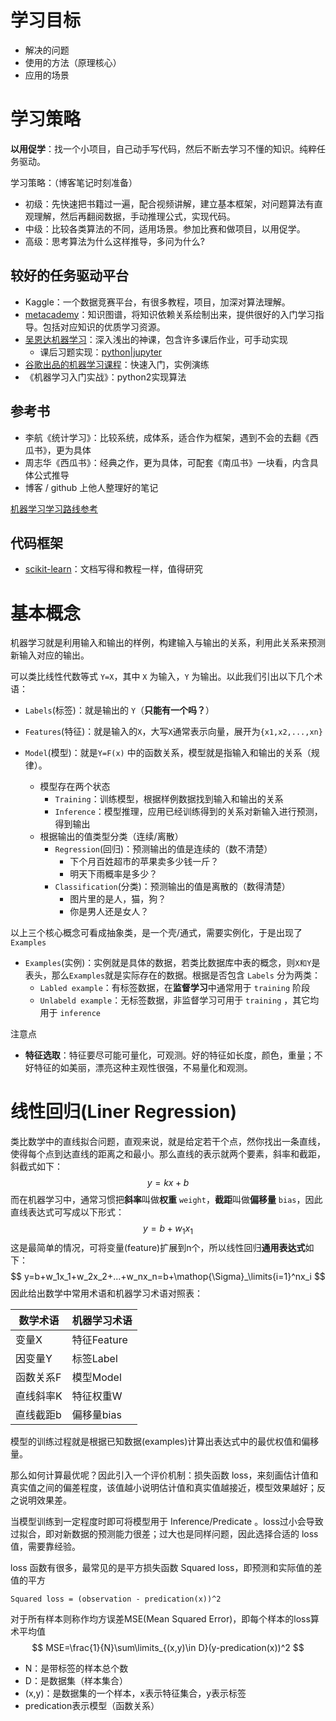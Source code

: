 # 学习目标

+ 解决的问题
+ 使用的方法（原理核心）
+ 应用的场景

# 学习策略

**以用促学**：找一个小项目，自己动手写代码，然后不断去学习不懂的知识。纯粹任务驱动。

学习策略：（博客笔记时刻准备）

+ 初级：先快速把书籍过一遍，配合视频讲解，建立基本框架，对问题算法有直观理解，然后再翻阅数据，手动推理公式，实现代码。
+ 中级：比较各类算法的不同，适用场景。参加比赛和做项目，以用促学。
+ 高级：思考算法为什么这样推导，多问为什么?

## 较好的任务驱动平台

+ Kaggle：一个数据竞赛平台，有很多教程，项目，加深对算法理解。
+ [metacademy](https://metacademy.org/)：知识图谱，将知识依赖关系绘制出来，提供很好的入门学习指导。包括对应知识的优质学习资源。
+ [吴恩达机器学习](https://www.coursera.org/learn/machine-learning)：深入浅出的神课，包含许多课后作业，可手动实现
  + 课后习题实现：[python](https://github.com/nsoojin/coursera-ml-py)[|jupyter](https://github.com/kaleko/CourseraML)
+ [谷歌出品的机器学习课程](https://developers.google.com/machine-learning/crash-course)：快速入门，实例演练
+ 《机器学习入门实战》：python2实现算法

## 参考书

+ 李航《统计学习》：比较系统，成体系，适合作为框架，遇到不会的去翻《西瓜书》，更为具体
+ 周志华《西瓜书》：经典之作，更为具体，可配套《南瓜书》一块看，内含具体公式推导
+ 博客 / github 上他人整理好的笔记

[机器学习学习路线参考](https://www.zhihu.com/question/20691338?sort=created)

## 代码框架

+ [scikit-learn](https://scikit-learn.org/stable/)：文档写得和教程一样，值得研究

# 基本概念

机器学习就是利用输入和输出的样例，构建输入与输出的关系，利用此关系来预测新输入对应的输出。

可以类比线性代数等式 `Y=X`，其中 `X` 为输入，`Y` 为输出。以此我们引出以下几个术语：

+ `Labels`(标签)：就是输出的 `Y`（**只能有一个吗？**）
+ `Features`(特征)：就是输入的`X`，大写`X`通常表示向量，展开为`{x1,x2,...,xn}`

+ `Model`(模型)：就是`Y=F(x)` 中的函数关系，模型就是指输入和输出的关系（规律）。
  + 模型存在两个状态
    + `Training`：训练模型，根据样例数据找到输入和输出的关系
    + `Inference`：模型推理，应用已经训练得到的关系对新输入进行预测，得到输出
  + 根据输出的值类型分类（连续/离散）
    + `Regression`(回归)：预测输出的值是连续的（数不清楚）
      + 下个月百姓超市的苹果卖多少钱一斤？
      + 明天下雨概率是多少？
    + `Classification`(分类)：预测输出的值是离散的（数得清楚）
      + 图片里的是人，猫，狗？
      + 你是男人还是女人？

以上三个核心概念可看成抽象类，是一个壳/通式，需要实例化，于是出现了`Examples`

+ `Examples`(实例)：实例就是具体的数据，若类比数据库中表的概念，则`X和Y`是表头，那么`Examples`就是实际存在的数据。根据是否包含 `Labels` 分为两类：
  + `Labled example`：有标签数据，在**监督学习**中通常用于 `training` 阶段
  + `Unlabeld example`：无标签数据，非监督学习可用于 `training` ，其它均用于 `inference`

注意点

+ **特征选取**：特征要尽可能可量化，可观测。好的特征如长度，颜色，重量；不好特征的如美丽，漂亮这种主观性很强，不易量化和观测。

# 线性回归(Liner Regression)

类比数学中的直线拟合问题，直观来说，就是给定若干个点，然你找出一条直线，使得每个点到达直线的距离之和最小。那么直线的表示就两个要素，斜率和截距，斜截式如下：
$$
y=kx+b
$$
而在机器学习中，通常习惯把**斜率**叫做**权重** `weight`，**截距**叫做**偏移量** `bias`，因此直线表达式可写成以下形式：
$$
y=b+w_1x_1
$$
这是最简单的情况，可将变量(feature)扩展到n个，所以线性回归**通用表达式**如下：
$$
y=b+w_1x_1+w_2x_2+...+w_nx_n=b+\mathop{\Sigma}_\limits{i=1}^nx_i
$$
因此给出数学中常用术语和机器学习术语对照表：

| 数学术语  | 机器学习术语 |
| --------- | ------------ |
| 变量X     | 特征Feature  |
| 因变量Y   | 标签Label    |
| 函数关系F | 模型Model    |
| 直线斜率K | 特征权重W    |
| 直线截距b | 偏移量bias   |

模型的训练过程就是根据已知数据(examples)计算出表达式中的最优权值和偏移量。

那么如何计算最优呢？因此引入一个评价机制：损失函数 loss，来刻画估计值和真实值之间的偏差程度，该值越小说明估计值和真实值越接近，模型效果越好；反之说明效果差。

当模型训练到一定程度时即可将模型用于 Inference/Predicate 。loss过小会导致过拟合，即对新数据的预测能力很差；过大也是同样问题，因此选择合适的 loss 值，需要靠经验。

loss 函数有很多，最常见的是平方损失函数 Squared loss，即预测和实际值的差值的平方

```
Squared loss = (observation - predication(x))^2
```

对于所有样本则称作均方误差MSE(Mean Squared Error)，即每个样本的loss算术平均值
$$
MSE=\frac{1}{N}\sum\limits_{(x,y)\in D}(y-predication(x))^2
$$

+ N：是带标签的样本总个数
+ D：是数据集（样本集合）
+ (x,y)：是数据集的一个样本，x表示特征集合，y表示标签
+ predication表示模型（函数关系）

